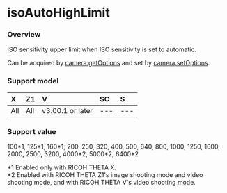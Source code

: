 # isoAutoHighLimit

### Overview

ISO sensitivity upper limit when ISO sensitivity is set to automatic.

Can be acquired by [camera.getOptions](../commands/camera.get_options.md) and set by [camera.setOptions](../commands/camera.set_options.md).

### Support model

| X | Z1 | V | SC | S |
|:--|:--|:--|:--|:--|
| All | All | v3.00.1 or later | --- | --- |

### Support value

100\*1, 125\*1, 160\*1, 200, 250, 320, 400, 500, 640, 800, 1000, 1250, 1600, 2000, 2500, 3200, 4000\*2, 5000\*2, 6400\*2

\*1 Enabled only with RICOH THETA X.<br>
\*2 Enabled with RICOH THETA Z1's image shooting mode and video shooting mode, and with RICOH THETA V's video shooting mode.
